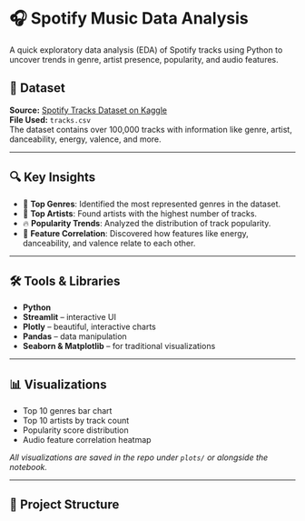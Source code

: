 # 🎧 Spotify Music Data Analysis

A quick exploratory data analysis (EDA) of Spotify tracks using Python to uncover trends in genre, artist presence, popularity, and audio features.

## 📂 Dataset
**Source:** [Spotify Tracks Dataset on Kaggle](https://www.kaggle.com/datasets/zaheenhamidani/ultimate-spotify-tracks-db)  
**File Used:** `tracks.csv`  
The dataset contains over 100,000 tracks with information like genre, artist, danceability, energy, valence, and more.

---

## 🔍 Key Insights

- 🎸 **Top Genres**: Identified the most represented genres in the dataset.
- 🎤 **Top Artists**: Found artists with the highest number of tracks.
- 🔥 **Popularity Trends**: Analyzed the distribution of track popularity.
- 🧪 **Feature Correlation**: Discovered how features like energy, danceability, and valence relate to each other.

---

## 🛠️ Tools & Libraries

- **Python**
- **Streamlit** – interactive UI
- **Plotly** – beautiful, interactive charts
- **Pandas** – data manipulation
- **Seaborn & Matplotlib** – for traditional visualizations

---

## 📊 Visualizations

- Top 10 genres bar chart
- Top 10 artists by track count
- Popularity score distribution
- Audio feature correlation heatmap

_All visualizations are saved in the repo under `plots/` or alongside the notebook._

---

## 📁 Project Structure

